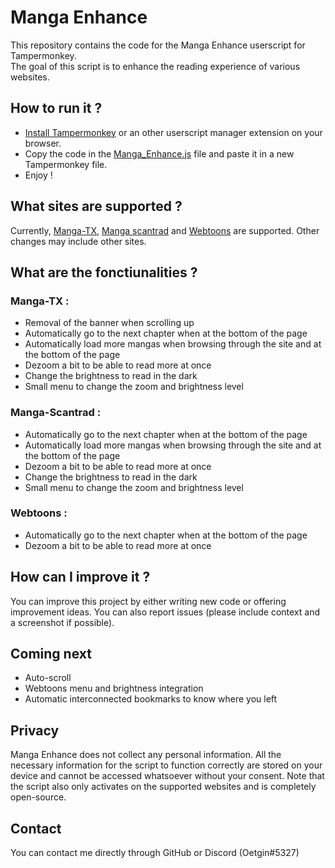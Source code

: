# Manga Enhance
This repository contains the code for the Manga Enhance userscript for Tampermonkey.\
The goal of this script is to enhance the reading experience of various websites.


## How to run it ?
- [Install Tampermonkey](https://chrome.google.com/webstore/detail/tampermonkey/dhdgffkkebhmkfjojejmpbldmpobfkfo) or an other userscript manager extension on your browser.
- Copy the code in the [Manga_Enhance.js](https://github.com/Oetgin/Manga_Enhance/blob/main/Manga_Enhance.js) file and paste it in a new Tampermonkey file.
- Enjoy !


## What sites are supported ?
Currently, [Manga-TX](https://manga-tx.com), [Manga scantrad](https://manga-scantrad.net) and [Webtoons](https://www.webtoons.com) are supported. Other changes may include other sites.


## What are the fonctiunalities ?
### Manga-TX :
- Removal of the banner when scrolling up
- Automatically go to the next chapter when at the bottom of the page
- Automatically load more mangas when browsing through the site and at the bottom of the page
- Dezoom a bit to be able to read more at once
- Change the brightness to read in the dark
- Small menu to change the zoom and brightness level
### Manga-Scantrad :
- Automatically go to the next chapter when at the bottom of the page
- Automatically load more mangas when browsing through the site and at the bottom of the page
- Dezoom a bit to be able to read more at once
- Change the brightness to read in the dark
- Small menu to change the zoom and brightness level
### Webtoons :
- Automatically go to the next chapter when at the bottom of the page
- Dezoom a bit to be able to read more at once


## How can I improve it ?
You can improve this project by either writing new code or offering improvement ideas.
You can also report issues (please include context and a screenshot if possible).


## Coming next
- Auto-scroll
- Webtoons menu and brightness integration
- Automatic interconnected bookmarks to know where you left


## Privacy
Manga Enhance does not collect any personal information. All the necessary information for the script to function correctly are stored on your device and cannot be accessed whatsoever without your consent. Note that the script also only activates on the supported websites and is completely open-source.


## Contact
You can contact me directly through GitHub or Discord (Oetgin#5327)
